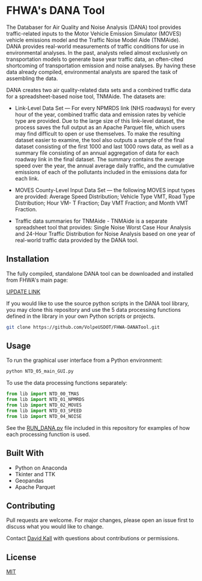 ﻿# FHWA's DANA Tool

The Databaser for Air Quality and Noise Analysis (DANA) tool provides traffic-related inputs to the Motor Vehicle Emission Simulator (MOVES) vehicle emissions model and the Traffic Noise Model Aide (TNMAide). DANA provides real-world measurements of traffic conditions for use in environmental analyses. In the past, analysts relied almost exclusively on transportation models to generate base year traffic data, an often-cited shortcoming of transportation emission and noise analyses. By having these data already compiled, environmental analysts are spared the task of assembling the data. 

DANA creates two air quality-related data sets and a combined traffic data for a spreadsheet-based noise tool, TNMAide. The datasets are: 

- Link-Level Data Set — For every NPMRDS link (NHS roadways) for every hour of the year, combined traffic data and emission rates by vehicle type are provided. Due to the large size of this link-level dataset, the process saves the full output as an Apache Parquet file, which users may find difficult to open or use themselves. To make the resulting dataset easier to examine, the tool also outputs a sample of the final dataset consisting of the first 1000 and last 1000 rows data, as well as a summary file consisting of an annual aggregation of data for each roadway link in the final dataset. The summary contains the average speed over the year, the annual average daily traffic, and the cumulative emissions of each of the pollutants included in the emissions data for each link. 

- MOVES County-Level Input Data Set — the following MOVES input types are provided: Average Speed Distribution; Vehicle Type VMT, Road Type Distribution; Hour VM- T Fraction; Day VMT Fraction; and Month VMT Fraction. 

- Traffic data summaries for TNMAide - TNMAide is a separate spreadsheet tool that provides: Single Noise Worst Case Hour Analysis and 24-Hour Traffic Distribution for Noise Analysis based on one year of real-world traffic data provided by the DANA tool.  

## Installation

The fully compiled, standalone DANA tool can be downloaded and installed from FHWA's main page:

[UPDATE LINK](https://www.fhwa.dot.gov/environment/)

If you would like to use the source python scripts in the DANA tool library, you may clone this repository and use the 5 data processing functions defined in the library in your own Python scripts or projects.
```bash
git clone https://github.com/VolpeUSDOT/FHWA-DANATool.git
```

## Usage
To run the graphical user interface from a Python environment:
```bash
python NTD_05_main_GUI.py
```
To use the data processing functions separately:
```python
from lib import NTD_00_TMAS
from lib import NTD_01_NPMRDS
from lib import NTD_02_MOVES
from lib import NTD_03_SPEED
from lib import NTD_04_NOISE
```
See the [RUN_DANA.py](https://github.com/VolpeUSDOT/FHWA-DANATool/blob/main/RUN_DANA.py) file included in this repository for examples of how each processing function is used.

## Built With
- Python on Anaconda
- Tkinter and TTK
- Geopandas
- Apache Parquet

## Contributing
Pull requests are welcome. For major changes, please open an issue first to discuss what you would like to change. 

Contact [David Kall](david.kall@dot.gov) with questions about contributions or permissions. 

## License
[MIT](https://choosealicense.com/licenses/mit/)
